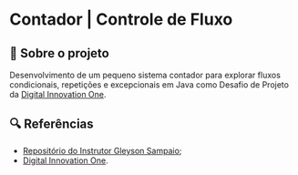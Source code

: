 # Contador | Controle de Fluxo

## 🏦 Sobre o projeto

Desenvolvimento de um pequeno sistema contador para explorar fluxos condicionais, repetições e excepcionais em Java como Desafio de Projeto da [Digital Innovation One](https://www.dio.me/).

## 🔍 Referências

- [Repositório do Instrutor Gleyson Sampaio](https://github.com/digitalinnovationone/trilha-java-basico/tree/main/desafios/controle-fluxo);
- [Digital Innovation One](https://www.dio.me/).
